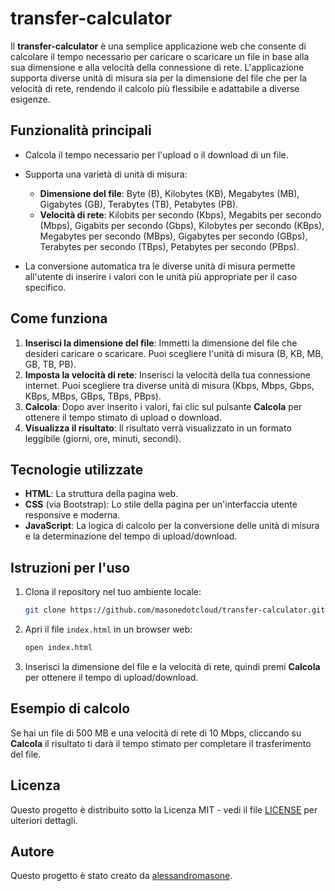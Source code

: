 # transfer-calculator

Il **transfer-calculator** è una semplice applicazione web che consente di calcolare il tempo necessario per caricare o scaricare un file in base alla sua dimensione e alla velocità della connessione di rete. L'applicazione supporta diverse unità di misura sia per la dimensione del file che per la velocità di rete, rendendo il calcolo più flessibile e adattabile a diverse esigenze.

## Funzionalità principali

- Calcola il tempo necessario per l'upload o il download di un file.
- Supporta una varietà di unità di misura:
  - **Dimensione del file**: Byte (B), Kilobytes (KB), Megabytes (MB), Gigabytes (GB), Terabytes (TB), Petabytes (PB).
  - **Velocità di rete**: Kilobits per secondo (Kbps), Megabits per secondo (Mbps), Gigabits per secondo (Gbps), Kilobytes per secondo (KBps), Megabytes per secondo (MBps), Gigabytes per secondo (GBps), Terabytes per secondo (TBps), Petabytes per secondo (PBps).
  
- La conversione automatica tra le diverse unità di misura permette all'utente di inserire i valori con le unità più appropriate per il caso specifico.

## Come funziona

1. **Inserisci la dimensione del file**: Immetti la dimensione del file che desideri caricare o scaricare. Puoi scegliere l'unità di misura (B, KB, MB, GB, TB, PB).
2. **Imposta la velocità di rete**: Inserisci la velocità della tua connessione internet. Puoi scegliere tra diverse unità di misura (Kbps, Mbps, Gbps, KBps, MBps, GBps, TBps, PBps).
3. **Calcola**: Dopo aver inserito i valori, fai clic sul pulsante **Calcola** per ottenere il tempo stimato di upload o download.
4. **Visualizza il risultato**: Il risultato verrà visualizzato in un formato leggibile (giorni, ore, minuti, secondi).

## Tecnologie utilizzate

- **HTML**: La struttura della pagina web.
- **CSS** (via Bootstrap): Lo stile della pagina per un'interfaccia utente responsive e moderna.
- **JavaScript**: La logica di calcolo per la conversione delle unità di misura e la determinazione del tempo di upload/download.

## Istruzioni per l'uso

1. Clona il repository nel tuo ambiente locale:
   ```bash
   git clone https://github.com/masonedotcloud/transfer-calculator.git
   ```
   
2. Apri il file `index.html` in un browser web:
   ```bash
   open index.html
   ```
   
3. Inserisci la dimensione del file e la velocità di rete, quindi premi **Calcola** per ottenere il tempo di upload/download.

## Esempio di calcolo

Se hai un file di 500 MB e una velocità di rete di 10 Mbps, cliccando su **Calcola** il risultato ti darà il tempo stimato per completare il trasferimento del file.

## Licenza

Questo progetto è distribuito sotto la Licenza MIT - vedi il file [LICENSE](LICENSE) per ulteriori dettagli.


## Autore

Questo progetto è stato creato da [alessandromasone](https://github.com/alessandromasone).